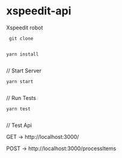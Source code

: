 # xspeedit-api
Xspeedit robot 

```
 git clone
 
```


```
yarn install
 
```


// Start Server
```
yarn start 
 
```

// Run Tests
```
yarn test
 
```

// Test Api

GET -> http://localhost:3000/


POST -> http://localhost:3000/processItems
